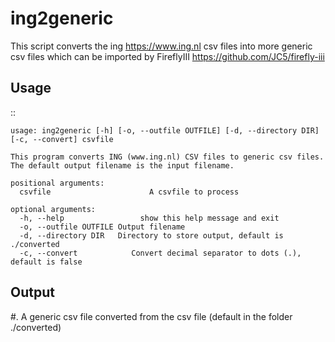 # ing2generic

 This script converts the ing <https://www.ing.nl> csv files into more generic csv files which can be imported by FireflyIII <https://github.com/JC5/firefly-iii>
 
 Usage
-----
::

    usage: ing2generic [-h] [-o, --outfile OUTFILE] [-d, --directory DIR] [-c, --convert] csvfile

    This program converts ING (www.ing.nl) CSV files to generic csv files. The default output filename is the input filename.

    positional arguments:
      csvfile                      A csvfile to process

    optional arguments:
      -h, --help                 show this help message and exit
      -o, --outfile OUTFILE Output filename
      -d, --directory DIR   Directory to store output, default is ./converted
      -c, --convert            Convert decimal separator to dots (.), default is false


Output
------
#. A generic csv file converted from the csv file (default in the folder ./converted)
